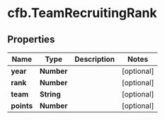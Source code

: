 # cfb.TeamRecruitingRank

## Properties
Name | Type | Description | Notes
------------ | ------------- | ------------- | -------------
**year** | **Number** |  | [optional] 
**rank** | **Number** |  | [optional] 
**team** | **String** |  | [optional] 
**points** | **Number** |  | [optional] 


